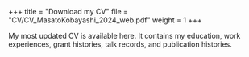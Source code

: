 +++
title = "Download my CV"
file = "CV/CV_MasatoKobayashi_2024_web.pdf"
weight = 1
+++

My most updated CV is available here. It contains my education, work experiences, grant histories, talk records, and publication histories.
